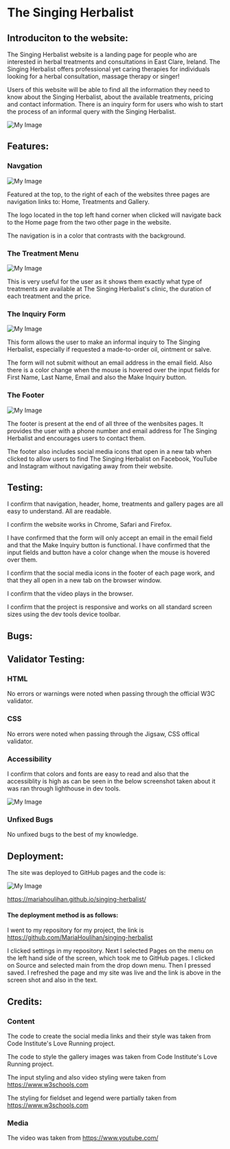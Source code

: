 # The Singing Herbalist

## Introduciton to the website:

The Singing Herbalist website is a landing page for people who are interested in herbal treatments and consultations in East Clare, Ireland. The Singing Herbalist offers professional yet caring therapies for individuals looking for a herbal consultation, massage therapy or singer!

Users of this website will be able to find all the information they need to know about the Singing Herbalist, about the available treatments, pricing and contact information. There is an inquiry form for users who wish to start the process of an informal query with the Singing Herbalist.

![My Image](assets/images/responsive1.PNG)


## Features:

### Navgation

![My Image](assets/images/logo-nav-links.PNG)

Featured at the top, to the right of each of the websites three pages are navigation links to: Home, Treatments and Gallery. 

The logo located in the top left hand corner when clicked will navigate back to the Home page from the two other page in the website.

The navigation is in a color that contrasts with the background.

### The Treatment Menu

![My Image](assets/images/treatment-prices.PNG)

This is very useful for the user as it shows them exactly what type of treatments are available at The Singing Herbalist's clinic, the duration of each treatment and the price.

### The Inquiry Form

![My Image](assets/images/inquiry-form.PNG)

This form allows the user to make an informal inquiry to The Singing Herbalist, especially if requested a made-to-order oil, ointment or salve.

The form will not submit without an email address in the email field. Also there is a color change when the mouse is hovered over the input fields for First Name, Last Name, Email and also the Make Inquiry button.

### The Footer

![My Image](assets/images/footer.PNG)

The footer is present at the end of all three of the wenbsites pages. It provides the user with a phone number and email address for The Singing Herbalist and encourages users to contact them. 

The footer also includes social media icons that open in a new tab when clicked to allow users to find The Singing Herbalist on Facebook, YouTube and Instagram without navigating away from their website.

## Testing:

I confirm that navigation, header, home, treatments and gallery pages are all easy to understand. All are readable.

I confirm the website works in Chrome, Safari and Firefox.

I have confirmed that the form will only accept an email in the email field and that the Make Inquiry button is functional. I have confirmed that the input fields and button have a color change when the mouse is hovered over them.

I confirm that the social media icons in the footer of each page work, and that they all open in a new tab on the browser window.

I confirm that the video plays in the browser.

I confirm that the project is responsive and works on all standard screen sizes using the dev tools device toolbar.


## Bugs:

## Validator Testing:

### HTML
No errors or warnings were noted when passing through the official W3C validator.

### CSS
No errors were noted when passing through the Jigsaw, CSS offical validator.

### Accessibility
I confirm that colors and fonts are easy to read and also that the accessiblity is high as can be seen in the below screenshot taken about it was ran through lighthouse in dev tools.

![My Image](assets/images/lighthouse-for-singing-herbalist.PNG)

### Unfixed Bugs

No unfixed bugs to the best of my knowledge.

## Deployment:

The site was deployed to GitHub pages and the code is:

![My Image](assets/images/live.PNG)

https://mariahoulihan.github.io/singing-herbalist/

#### The deployment method is as follows:

I went to my repository for my project, the link is https://github.com/MariaHoulihan/singing-herbalist

I clicked settings in my repository. Next I selected Pages on the menu on the left hand side of the screen, which took me to GitHub pages. I clicked on Source and selected main from the drop down menu. Then I pressed saved. I refreshed the page and my site was live and the link is above in the screen shot and also in the text.  

## Credits:

### Content

The code to create the social media links and their style was taken from Code Institute's Love Running project.

The code to style the gallery images was taken from Code Institute's Love Running project.

The input styling and also video styling were taken from https://www.w3schools.com 

The styling for fieldset and legend were partially taken from https://www.w3schools.com

### Media

The video was taken from https://www.youtube.com/
